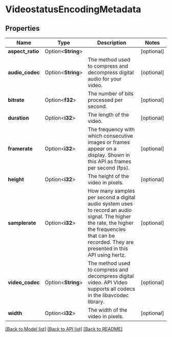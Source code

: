 # VideostatusEncodingMetadata

## Properties

Name | Type | Description | Notes
------------ | ------------- | ------------- | -------------
**aspect_ratio** | Option<**String**> |  | [optional]
**audio_codec** | Option<**String**> | The method used to compress and decompress digital audio for your video. | [optional]
**bitrate** | Option<**f32**> | The number of bits processed per second. | [optional]
**duration** | Option<**i32**> | The length of the video. | [optional]
**framerate** | Option<**i32**> | The frequency with which consecutive images or frames appear on a display. Shown in this API as frames per second (fps). | [optional]
**height** | Option<**i32**> | The height of the video in pixels. | [optional]
**samplerate** | Option<**i32**> | How many samples per second a digital audio system uses to record an audio signal. The higher the rate, the higher the frequencies that can be recorded. They are presented in this API using hertz. | [optional]
**video_codec** | Option<**String**> | The method used to compress and decompress digital video. API Video supports all codecs in the libavcodec library.  | [optional]
**width** | Option<**i32**> | The width of the video in pixels. | [optional]

[[Back to Model list]](../README.md#documentation-for-models) [[Back to API list]](../README.md#documentation-for-api-endpoints) [[Back to README]](../README.md)


